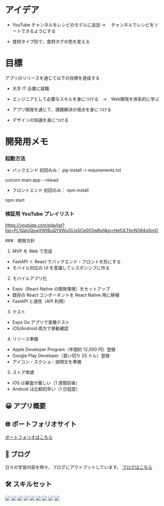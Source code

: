 # アイデア

- YouTube チャンネルをレシピのモデルに追加
  → 　チャンネルでレシピをソートできるようにする

- 食材タイプ別で、食材タグの色を変える

# 目標

アプリのリリースを通じて以下の目標を達成する

- 大手 IT 企業に就職

- エンジニアとして必要なスキルを身につける　→　Web開発を体系的に学ぶ

- アプリ開発を通じて、課題解決の視点を身につける

- デザインの知識を身につける

# 開発用メモ

### 起動方法

- バックエンド
初回のみ： pip install -r requirements.txt

uvicorn main:app --reload

- フロントエンド
初回のみ： npm install

npm start

### 検証用 YouTube プレイリスト

https://youtube.com/playlist?list=PL1QpUQswXWtBuQY9WuGLts5Ce003wBxIj&si=HefULTbnN384qSmO

###　開発方針

1. MVP を Web で完成

- FastAPI ＋ React でバックエンド・フロントを形にする
- モバイル対応の UI を意識してレスポンシブに作る

2. モバイルアプリ化

- Expo（React Native の開発環境）をセットアップ
- 既存の React コンポーネントを React Native 用に移植
- FastAPI と通信（API 利用）

3. テスト

- Expo Go アプリで実機テスト
- iOS/Android 両方で挙動確認

4. リリース準備

- Apple Developer Program（年間約 12,000 円）登録
- Google Play Developer（買い切り 25 ドル）登録
- アイコン・スクショ・説明文を準備

5. ストア申請

- iOS は審査が厳しい（1 週間前後）
- Android は比較的早い（1 日程度）

## 😀 アプリ概要

## 🌐 ポートフォリオサイト

[ポートフォリオはこちら](https://takumid0419.pythonanywhere.com/)

## 📕 ブログ

日々の学習内容を時々、ブログにアウトプットしています。
[ブログはこちら](https://siip.hateblo.jp/about)

## 🛠 スキルセット

<p>
  <img src="https://img.shields.io/badge/Python-3776AB?style=flat&logo=python&logoColor=white"/>
  <img src="https://img.shields.io/badge/TypeScript-3178C6?style=flat&logo=typescript&logoColor=white"/>
  <img src="https://img.shields.io/badge/HTML5-E34F26?style=flat&logo=html5&logoColor=white"/>
  <img src="https://img.shields.io/badge/CSS3-1572B6?style=flat&logo=css3&logoColor=white"/>
  <img src="https://img.shields.io/badge/React-61DAFB?style=flat&logo=react&logoColor=black"/>
  <img src="https://img.shields.io/badge/Django-092E20?style=flat&logo=django&logoColor=white"/>
  <img src="https://img.shields.io/badge/Git-F05032?style=flat&logo=git&logoColor=white"/>
  <img src="https://img.shields.io/badge/Docker-2496ED?style=flat&logo=docker&logoColor=white"/>
  <img src="https://img.shields.io/badge/QGIS-589632?style=flat&logo=qgis&logoColor=white"/>
</p>
